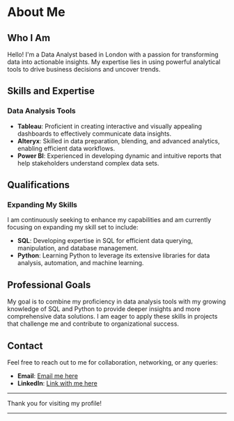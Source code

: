 # About Me

## Who I Am

Hello! I'm a Data Analyst based in London with a passion for transforming data into actionable insights. My expertise lies in using powerful analytical tools to drive business decisions and uncover trends.

## Skills and Expertise

### Data Analysis Tools

- **Tableau**: Proficient in creating interactive and visually appealing dashboards to effectively communicate data insights.
- **Alteryx**: Skilled in data preparation, blending, and advanced analytics, enabling efficient data workflows.
- **Power BI**: Experienced in developing dynamic and intuitive reports that help stakeholders understand complex data sets.

## Qualifications



### Expanding My Skills

I am continuously seeking to enhance my capabilities and am currently focusing on expanding my skill set to include:

- **SQL**: Developing expertise in SQL for efficient data querying, manipulation, and database management.
- **Python**: Learning Python to leverage its extensive libraries for data analysis, automation, and machine learning.

## Professional Goals

My goal is to combine my proficiency in data analysis tools with my growing knowledge of SQL and Python to provide deeper insights and more comprehensive data solutions. I am eager to apply these skills in projects that challenge me and contribute to organizational success.

## Contact

Feel free to reach out to me for collaboration, networking, or any queries:

- **Email**: [Email me here](mailto:daisy@amery.co.uk)
- **LinkedIn**: [Link with me here](https://www.linkedin.com/in/daisyjones-)

---

Thank you for visiting my profile!

---
